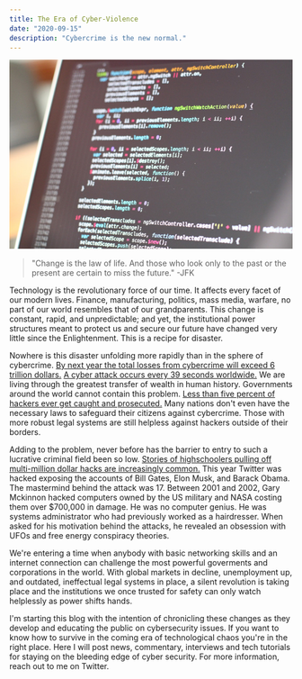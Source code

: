 ```yaml
---
title: The Era of Cyber-Violence 
date: "2020-09-15"
description: "Cybercrime is the new normal."
---
```


![laptop](./screenheader.jpg)

>"Change is the law of life. And those who look only to the past or the present are certain to miss the future." -JFK

Technology is the revolutionary force of our time. It affects every facet of our modern lives. Finance, manufacturing, politics, mass media, warfare, no part of our world resembles that of our grandparents. This change is constant, rapid, and unpredictable; and yet, the institutional power structures meant to protect us and secure our future have changed very little since the Enlightenment. This is a recipe for disaster.

Nowhere is this disaster unfolding more rapidly than in the sphere of cybercrime. [By next year the total losses from cybercrime will exceed 6 trillion dollars.](https://cybersecurityventures.com/hackerpocalypse-cybercrime-report-2016/) [A cyber attack occurs every 39 seconds worldwide.](https://www.varonis.com/blog/cybersecurity-statistics/) We are living through the greatest transfer of wealth in human history. Governments around the world cannot contain this problem. [Less than five percent of hackers ever get caught and prosecuted.](https://www.cybersecurityintelligence.com/blog/some-hackers-earn-2m-a-year-5083.html#:~:text=Only%20around%204%2F5%25%20of,arrest%20and%20prosecute%20these%20offenders.) Many nations don't even have the necessary laws to safeguard their citizens against cybercrime. Those with more robust legal systems are still helpless against hackers outside of their borders.

Adding to the problem, never before has the barrier to entry to such a lucrative criminal field been so low. [Stories of highschoolers pulling off multi-million dollar hacks are increasingly common.](https://www.dailymail.co.uk/news/article-8351735/High-schooler-termed-Baby-Al-Capone-allegedly-hacked-phones-pull-23-8-million-crypto-heist.html) This year Twitter was hacked exposing the accounts of Bill Gates, Elon Musk, and Barack Obama. The mastermind behind the attack was 17. Between 2001 and 2002, Gary Mckinnon hacked computers owned by the US military and NASA costing them over $700,000 in damage. He was no computer genius. He was systems administrator who had previously worked as a hairdresser. When asked for his motivation behind the attacks, he revealed an obsession with UFOs and free energy conspiracy theories.

We're entering a time when anybody with basic networking skills and an internet connection can challenge the most powerful goverments and corporations in the world. With global markets in decline, unemployment up, and outdated, ineffectual legal systems in place, a silent revolution is taking place and the institutions we once trusted for safety can only watch helplessly as power shifts hands.  

I'm starting this blog with the intention of chronicling these changes as they develop and educating the public on cybersecurity issues. If you want to know how to survive in the coming era of technological chaos you're in the right place. Here I will post news, commentary, interviews and tech tutorials for staying on the bleeding edge of cyber security. For more information, reach out to me on Twitter.
